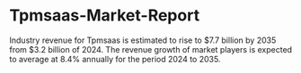 # Tpmsaas-Market-Report
Industry revenue for Tpmsaas is estimated to rise to $7.7 billion by 2035 from $3.2 billion of 2024. The revenue growth of market players is expected to average at 8.4% annually for the period 2024 to 2035.
